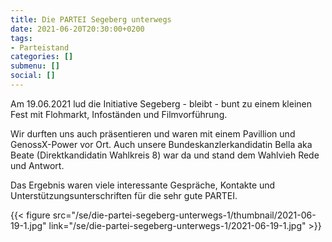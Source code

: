 ```yaml
---
title: Die PARTEI Segeberg unterwegs
date: 2021-06-20T20:30:00+0200
tags:
- Parteistand
categories: []
submenu: []
social: []
---
```

Am 19.06.2021 lud die Initiative Segeberg - bleibt - bunt zu einem kleinen Fest mit Flohmarkt, Infoständen und Filmvorführung.

Wir durften uns auch präsentieren und waren mit einem Pavillion und GenossX-Power vor Ort. Auch unsere Bundeskanzlerkandidatin Bella aka Beate (Direktkandidatin Wahlkreis 8) war da und stand dem Wahlvieh Rede und Antwort.

Das Ergebnis waren viele interessante Gespräche, Kontakte und Unterstützungsunterschriften für die sehr gute PARTEI.

{{< figure src="/se/die-partei-segeberg-unterwegs-1/thumbnail/2021-06-19-1.jpg" link="/se/die-partei-segeberg-unterwegs-1/2021-06-19-1.jpg" >}}
